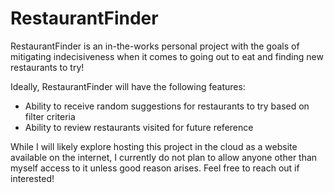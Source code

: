 # RestaurantFinder
RestaurantFinder is an in-the-works personal project with the goals of mitigating indecisiveness when it comes to going out to eat and finding new restaurants to try!

Ideally, RestaurantFinder will have the following features:
* Ability to receive random suggestions for restaurants to try based on filter criteria
* Ability to review restaurants visited for future reference

While I will likely explore hosting this project in the cloud as a website available on the internet, I currently do not plan to allow anyone other than myself access to it unless good reason arises. Feel free to reach out if interested!
